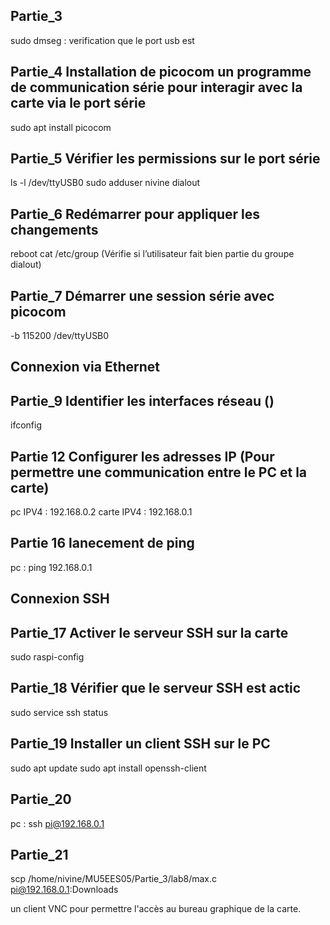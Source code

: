 ## Partie_3 
sudo dmseg : verification que le port usb est 

## Partie_4 Installation de picocom un programme de communication série pour interagir avec la carte via le port série
sudo apt install picocom

## Partie_5 Vérifier les permissions sur le port série
ls -l /dev/ttyUSB0
sudo adduser nivine dialout

## Partie_6 Redémarrer pour appliquer les changements
reboot
cat /etc/group
(Vérifie si l’utilisateur fait bien partie du groupe dialout)


## Partie_7 Démarrer une session série avec picocom
-b 115200 /dev/ttyUSB0

## Connexion via Ethernet
## Partie_9  Identifier les interfaces réseau ()
ifconfig 


## Partie 12 Configurer les adresses IP  (Pour permettre une communication entre le PC et la carte)
pc IPV4 : 192.168.0.2
carte IPV4 : 192.168.0.1


## Partie 16 lanecement de ping
pc : ping 192.168.0.1


## Connexion SSH
##  Partie_17 Activer le serveur SSH sur la carte
sudo raspi-config

## Partie_18 Vérifier que le serveur SSH est actic
sudo service ssh status


## Partie_19 Installer un client SSH sur le PC
sudo apt update
sudo apt install openssh-client

## Partie_20 
pc : ssh pi@192.168.0.1

## Partie_21
scp /home/nivine/MU5EES05/Partie_3/lab8/max.c pi@192.168.0.1:Downloads

un client VNC pour permettre l'accès au bureau graphique de la carte.



